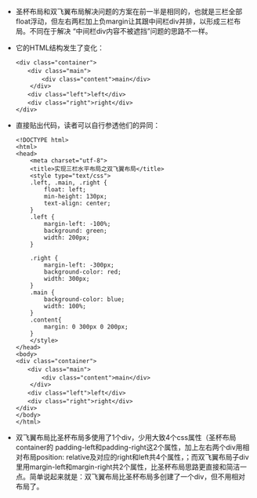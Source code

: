 - 圣杯布局和双飞翼布局解决问题的方案在前一半是相同的，也就是三栏全部float浮动，但左右两栏加上负margin让其跟中间栏div并排，以形成三栏布局。不同在于解决 “中间栏div内容不被遮挡”问题的思路不一样。

- 它的HTML结构发生了变化：
    ```
    <div class="container">
    　　<div class="main">
        　　<div class="content">main</div>
        </div>
    　　<div class="left">left</div>
    　　<div class="right">right</div>
    </div>
    ```
- 直接贴出代码，读者可以自行参透他们的异同：
    ```
    <!DOCTYPE html>
    <html>
    <head>
        <meta charset="utf-8">
        <title>实现三栏水平布局之双飞翼布局</title>
        <style type="text/css">
        .left, .main, .right {
            float: left;
            min-height: 130px;
            text-align: center;
        }
        .left {
            margin-left: -100%;
            background: green;
            width: 200px;
        }

        .right {
            margin-left: -300px;
            background-color: red;
            width: 300px;
        }
        .main {
            background-color: blue;
            width: 100%;
        }
        .content{
            margin: 0 300px 0 200px;
        }
        </style>
    </head>
    <body>
    <div class="container">
    　　<div class="main">
        　　<div class="content">main</div>
        </div>
    　　<div class="left">left</div>
    　　<div class="right">right</div>
    </div>
    </body>
    </html>
    ```
- 双飞翼布局比圣杯布局多使用了1个div，少用大致4个css属性（圣杯布局container的 padding-left和padding-right这2个属性，加上左右两个div用相对布局position: relative及对应的right和left共4个属性，；而双飞翼布局子div里用margin-left和margin-right共2个属性，比圣杯布局思路更直接和简洁一点。简单说起来就是：双飞翼布局比圣杯布局多创建了一个div，但不用相对布局了。

